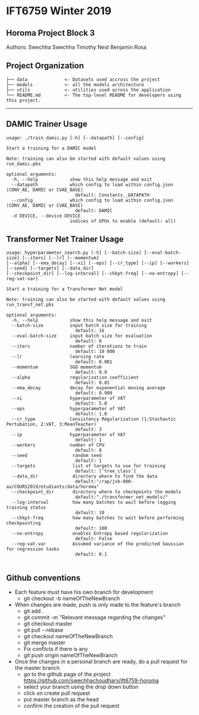 # IFT6759 Winter 2019
## Horoma Project Block 3

Authors:
Swechha Swechha
Timothy Nest
Benjamin Rosa

Project Organization
------------

    ├── data	          <- Datasets used accross the project
    ├── models            <- all the models architecture
    ├── utils             <- utilities used across the application
    └── README.md         <- The top-level README for developers using this project.

--------

DAMIC Trainer Usage
------------

```
usage: ./train_damic.py [-h] [--datapath] [--config]

Start a training for a DAMIC model

Note: training can also be started with default values using run_damic.pbs

optional arguments:
  -h, --help            show this help message and exit
  --datapath            which config to load within config.json (CONV_AE, DAMIC or CVAE_BASE)
                          default: Constants._DATAPATH
  --config              which config to load within config.json (CONV_AE, DAMIC or CVAE_BASE)
                          default: DAMIC
  -d DEVICE, --device DEVICE
                        indices of GPUs to enable (default: all)

```

Transformer Net Trainer Usage
------------
```
usage: hyperparameter_search.py [-h] [--batch-size] [--eval-batch-size] [--iters] [--lr] [--momentum]
[--alpha] [--ema_decay] [--xi] [--eps] [--cr_type] [--ip] [--workers] [--seed] [--targets] [--data_dir]
[--checkpoint_dir] [--log-interval] [--chkpt-freq] [--no-entropy] [--reg-vat-var] 

Start a training for a Transformer Net model

Note: training can also be started with default values using run_transf_net.pbs

optional arguments:
  -h, --help            show this help message and exit
  --batch-size          input batch size for training
                          default: 16
  --eval-batch-size     input batch size for evaluation
                          default: 8
  --iters               number of iterations to train
                          default: 10 000
  --lr                  learning rate
                          default: 0.001
  --momentum            SGD momentum
                          default: 0.9
  --alpha               regularization coefficient
                          default: 0.01
  --ema_decay           decay for exponential moving average
                          default: 0.999
  --xi                  hyperparameter of VAT
                          default: 5.0
  --eps                 hyperparameter of VAT
                          default: 1.0
  --cr_type             Consistency Regularization (1:Stochastic Pertubation, 2:VAT, 3:MeanTeacher)
                          default: 3
  --ip                  hyperparameter of VAT
                          default: 1
  --workers             number of CPU
                          default: 8
  --seed                 random seed
                          default: 1
  --targets              list of targets to use for training
                          default: ['tree_class']
  --data_dir             directory where to find the data
                          default:"/rap/jvb-000-aa/COURS2019/etudiants/data/horoma"
  --checkpoint_dir       directory where to checkpoints the models
                          default:"./transformer_net_models/"
  --log-interval         how many batches to wait before logging training status
                          default: 10
  --chkpt-freq           how many batches to wait before performing checkpointing
                          default: 100
  --no-entropy           enables Entropy based regularization
                          default: False
  --reg-vat-var          Assumed variance of the predicted Gaussian for regression tasks
                          default: 0.1


```


## Github conventions
* Each feature must have his own branch for development
  * git checkout -b nameOfTheNewBranch
* When changes are made, push is only made to the feature's branch
  * git add .
  * git commit -m "Relevant message regarding the changes"
  * git checkout master
  * git pull --rebase
  * git checkout nameOfTheNewBranch
  * git merge master
  * Fix conflicts if there is any
  * git push origin nameOfTheNewBranch
* Once the changes in a personal branch are ready, do a pull request for the master branch
  * go to the github page of the project https://github.com/swechhachoudhary/ift6759-horoma
  * select your branch using the drop down button
  * click on create pull request
  * put master branch as the head
  * confirm the creation of the pull request
